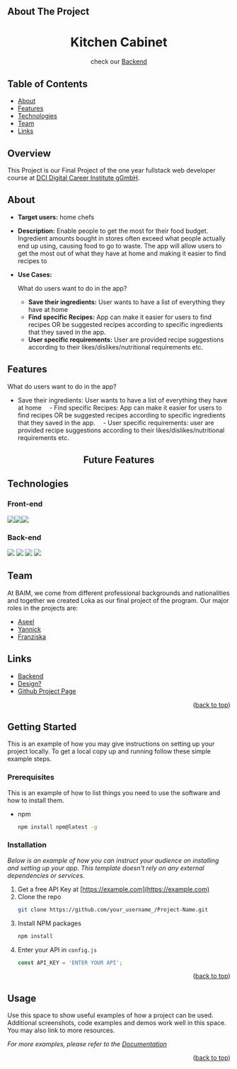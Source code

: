 ## About The Project

<h1 align="center">Kitchen Cabinet</h1>
<p align="center">
check our <a href="https://github.com/YannWe/Kitchen-Cabinet-Backend" target="_blank">Backend</a>
</p>

<!-- TABLE OF CONTENTS -->

## Table of Contents

- [About](#about)
- [Features](#features)
- [Technologies](#technologies)
- [Team](#team)
- [Links](#links)

<!-- ABOUT -->

## Overview

This Project is our Final Project of the one year fullstack web developer course at [DCI Digital Career Institute gGmbH](https://digitalcareerinstitute.org/de/).

## About

- **Target users:**
  home chefs
- **Description:**
  Enable people to get the most for their food budget.
  Ingredient amounts bought in stores often exceed what people actually end up using, causing food to go to waste. The app will allow users to get the most out of what they have at home and making it easier to find recipes to
- **Use Cases:**

  What do users want to do in the app?

  - **Save their ingredients:** User wants to have a list of everything they have at home
  - **Find specific Recipes:** App can make it easier for users to find recipes OR be suggested recipes according to specific ingredients that they saved in the app.
  - **User specific requirements:** User are provided recipe suggestions according to their likes/dislikes/nutritional requirements etc.

<!-- FEATURES -->

## Features

What do users want to do in the app?

- Save their ingredients: User wants to have a list of everything they have at home
   - Find specific Recipes: App can make it easier for users to find recipes OR be suggested recipes according to specific ingredients that they saved in the app.
   - User specific requirements: user are provided recipe suggestions according to their likes/dislikes/nutritional requirements etc.

<h2 align="center">Future Features</h2>

<!-- TECHNOLOGIES -->

## Technologies

### Front-end

![](https://img.shields.io/badge/-react-4FC08D?logo=react&logoColor=white)![](https://img.shields.io/badge/-nativeBase-4FC08D?logo=nativeBase&logoColor=white)![](https://img.shields.io/badge/-redux-4FC08D?logo=redux&logoColor=white)

### Back-end

![](https://img.shields.io/badge/-Node.js-339933?logo=Node.js&logoColor=white)&nbsp;![](https://img.shields.io/badge/-Express-000000?logo=Express&logoColor=white)&nbsp;![](https://img.shields.io/badge/-mongoDB-4169E1?logo=mongoDB&logoColor=white)&nbsp;![](https://img.shields.io/badge/-mongoose%20S3-569A31?logo=mongoose&logoColor=white)

<!-- - [React-Native](https://github.com/aseelalmutareb)
- [nativeBase](https://github.com/YannWe)
- [redux](https://github.com/loerk)
- [firebase](https://github.com/loerk)
- [react-navigation](https://github.com/loerk)

- [nodeJs](https://github.com/aseelalmutareb)
- [expressJs](https://github.com/YannWe)
- [mongoDB](https://github.com/loerk)
- [mongoose](https://github.com/loerk) -->

<!-- TEAM -->

## Team

At BAIM, we come from different professional backgrounds and nationalities and together we created Loka as our final project of the program. Our major roles in the projects are:

- [Aseel](https://github.com/aseelalmutareb)
- [Yannick](https://github.com/YannWe)
- [Franziska](https://github.com/loerk)

<!-- LINKS -->

## Links

- [Backend](https://github.com/YannWe/Kitchen-Cabinet-Backend)
- [Design?](<https://www.figma.com/file/ATMhtCX7NRp9otxh0y1EMy/Untitled-(Copy)?node-id=0%3A1>)
- [Github Project Page](https://github.com/users/YannWe/projects/1/views/1)

<p align="right">(<a href="#readme-top">back to top</a>)</p>

<!-- GETTING STARTED -->

## Getting Started

This is an example of how you may give instructions on setting up your project locally.
To get a local copy up and running follow these simple example steps.

### Prerequisites

This is an example of how to list things you need to use the software and how to install them.

- npm
  ```sh
  npm install npm@latest -g
  ```

### Installation

_Below is an example of how you can instruct your audience on installing and setting up your app. This template doesn't rely on any external dependencies or services._

1. Get a free API Key at [https://example.com](https://example.com)
2. Clone the repo
   ```sh
   git clone https://github.com/your_username_/Project-Name.git
   ```
3. Install NPM packages
   ```sh
   npm install
   ```
4. Enter your API in `config.js`
   ```js
   const API_KEY = 'ENTER YOUR API';
   ```

<p align="right">(<a href="#readme-top">back to top</a>)</p>

<!-- USAGE EXAMPLES -->

## Usage

Use this space to show useful examples of how a project can be used. Additional screenshots, code examples and demos work well in this space. You may also link to more resources.

_For more examples, please refer to the [Documentation](https://example.com)_

<p align="right">(<a href="#readme-top">back to top</a>)</p>
